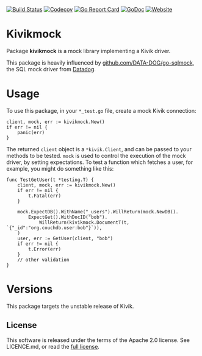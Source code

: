 [![Build Status](https://travis-ci.org/go-kivik/kivikmock.svg?branch=master)](https://travis-ci.org/go-kivik/kivikmock) [![Codecov](https://img.shields.io/codecov/c/github/go-kivik/kivikmock.svg?style=flat)](https://codecov.io/gh/go-kivik/kivikmock) [![Go Report Card](https://goreportcard.com/badge/github.com/go-kivik/kivikmock)](https://goreportcard.com/report/github.com/go-kivik/kivikmock) [![GoDoc](https://godoc.org/github.com/go-kivik/kivikmock?status.svg)](http://godoc.org/github.com/go-kivik/kivikmock) [![Website](https://img.shields.io/website-up-down-green-red/http/shields.io.svg?label=website&colorB=007fff)](http://kivik.io)

# Kivikmock

Package **kivikmock** is a mock library implementing a Kivik driver.

This package is heavily influenced by [github.com/DATA-DOG/go-sqlmock](https://github.com/DATA-DOG/go-sqlmock), the SQL mock driver from [Datadog](https://www.datadoghq.com/).

# Usage

To use this package, in your `*_test.go` file, create a mock Kivik connection:

    client, mock, err := kivikmock.New()
    if err != nil {
        panic(err)
    }

The returned `client` object is a `*kivik.Client`, and can be passed to your
methods to be tested.   `mock` is used to control the execution of the mock
driver, by setting expectations.  To test a function which fetches a user,
for example, you might do something like this:

    func TestGetUser(t *testing.T) {
        client, mock, err := kivikmock.New()
        if err != nil {
            t.Fatal(err)
        }

        mock.ExpectDB().WithName("_users").WillReturn(mock.NewDB().
            ExpectGet().WithDocID("bob").
                WillReturn(kivikmock.DocumentT(t, `{"_id":"org.couchdb.user:bob"}`)),
        )
        user, err := GetUser(client, "bob")
        if err != nil {
            t.Error(err)
        }
        // other validation
    }

# Versions

This package targets the unstable release of Kivik.

## License

This software is released under the terms of the Apache 2.0 license. See
LICENCE.md, or read the [full license](http://www.apache.org/licenses/LICENSE-2.0).
